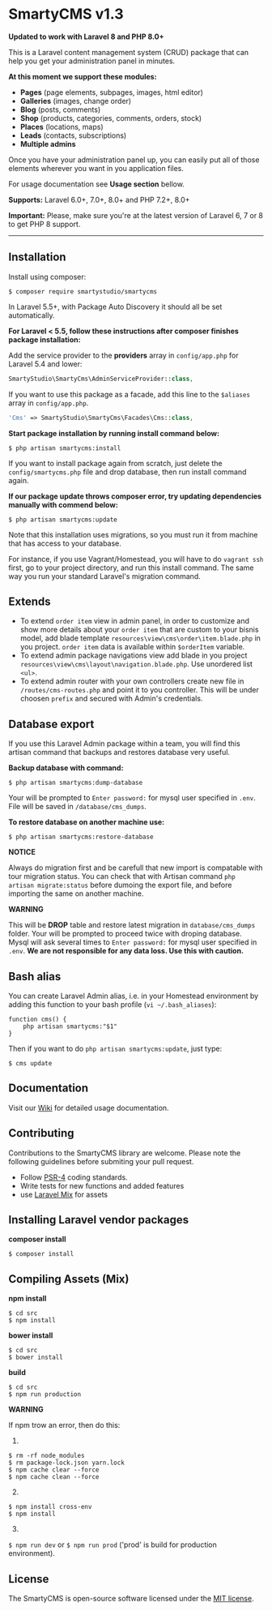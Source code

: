# SmartyCMS v1.3

**Updated to work with Laravel 8 and PHP 8.0+**

This is a Laravel content management system (CRUD) package that can help you get your administration panel in minutes.

**At this moment we support these modules:**

-   **Pages** (page elements, subpages, images, html editor)
-   **Galleries** (images, change order)
-   **Blog** (posts, comments)
-   **Shop** (products, categories, comments, orders, stock)
-   **Places** (locations, maps)
-   **Leads** (contacts, subscriptions)
-   **Multiple admins**

Once you have your administration panel up, you can easily put all of those elements wherever you want in you application files.

For usage documentation see **Usage section** bellow.

**Supports:** Laravel 6.0+, 7.0+, 8.0+ and PHP 7.2+, 8.0+

**Important:** Please, make sure you're at the latest version of Laravel 6, 7 or 8 to get PHP 8 support.

---

## Installation

Install using composer:

```
$ composer require smartystudio/smartycms
```

In Laravel 5.5+, with Package Auto Discovery it should all be set automatically.

**For Laravel < 5.5, follow these instructions after composer finishes package installation:**

Add the service provider to the **providers** array in `config/app.php` for Laravel 5.4 and lower:

```php
SmartyStudio\SmartyCms\AdminServiceProvider::class,
```

If you want to use this package as a facade, add this line to the `$aliases` array in `config/app.php`.

```php
'Cms' => SmartyStudio\SmartyCms\Facades\Cms::class,
```

**Start package installation by running install command below:**

```
$ php artisan smartycms:install
```

If you want to install package again from scratch, just delete the `config/smartycms.php` file and drop database, then run install command again.

**If our package update throws composer error, try updating dependencies manually with commend below:**

```
$ php artisan smartycms:update
```

Note that this installation uses migrations, so you must run it from machine that has access to your database.

For instance, if you use Vagrant/Homestead, you will have to do `vagrant ssh` first, go to your project directory, and run this install command. The same way you run your standard Laravel's migration command.

## Extends

-   To extend `order item` view in admin panel, in order to customize and show more details about your `order item` that are custom to your bisnis model, add blade template `resources\view\cms\order\item.blade.php` in you project. `order item` data is available within `$orderItem` variable.
-   To extend admin package navigations view add blade in you project `resources\view\cms\layout\navigation.blade.php`. Use unordered list `<ul>`.
-   To extend admin router with your own controllers create new file in `/routes/cms-routes.php` and point it to you controller. This will be under choosen `prefix` and secured with Admin's credentials.

## Database export

If you use this Laravel Admin package within a team, you will find this artisan command that backups and restores database very useful.

**Backup database with command:**

```
$ php artisan smartycms:dump-database
```

Your will be prompted to `Enter password:` for mysql user specified in `.env`. File will be saved in `/database/cms_dumps`.

**To restore database on another machine use:**

```
$ php artisan smartycms:restore-database
```

**NOTICE**

Always do migration first and be carefull that new import is compatable with tour migration status. You can check that with Artisan command `php artisan migrate:status` before dumoing the export file, and before importing the same on another machine.

**WARNING**

This will be **DROP** table and restore latest migration in `database/cms_dumps` folder. Your will be prompted to proceed twice with droping database. Mysql will ask several times to `Enter password:` for mysql user specified in `.env`. **We are not responsible for any data loss. Use this with caution.**

## Bash alias

You can create Laravel Admin alias, i.e. in your Homestead environment by adding this function to your bash profile (`vi ~/.bash_aliases`):

```
function cms() {
    php artisan smartycms:"$1"
}
```

Then if you want to do `php artisan smartycms:update`, just type:

```
$ cms update
```

## Documentation

Visit our [Wiki](https://github.com/smartystudio/smartycms/wiki/) for detailed usage documentation.

## Contributing

Contributions to the SmartyCMS library are welcome. Please note the following guidelines before submiting your pull request.

-   Follow [PSR-4](http://www.php-fig.org/psr/psr-4/) coding standards.
-   Write tests for new functions and added features
-   use [Laravel Mix](https://laravel.com/docs/master/mix) for assets

## Installing Laravel vendor packages

**composer install**

```
$ composer install
```

## Compiling Assets (Mix)

**npm install**

```
$ cd src
$ npm install
```

**bower install**

```
$ cd src
$ bower install
```

**build**

```
$ cd src
$ npm run production
```

**WARNING**

If npm trow an error, then do this:

1)

```
$ rm -rf node_modules
$ rm package-lock.json yarn.lock
$ npm cache clear --force
$ npm cache clean --force
```

2)

```
$ npm install cross-env
$ npm install 
```

3)

`$ npm run dev` or `$ npm run prod` ('prod' is build for production environment).


## License

The SmartyCMS is open-source software licensed under the [MIT license](http://opensource.org/licenses/MIT).
